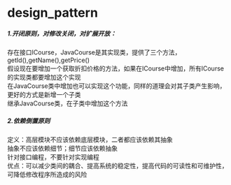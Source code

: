 # design_pattern
##### 1.开闭原则，对修改关闭，对扩展开放：
存在接口ICourse，JavaCourse是其实现类，提供了三个方法，getId(),getName(),getPrice()  
假设现在要增加一个获取折扣价格的方法，如果在ICourse中增加，所有ICourse的实现类都要增加这个实现  
在JavaCourse类中增加也可以实现这个功能，同样的道理会对其子类产生影响，更好的方式是新增一个子类  
继承JavaCourse类，在子类中增加这个方法  

##### 2.依赖倒置原则
定义：高层模块不应该依赖底层模块，二者都应该依赖其抽象  
抽象不应该依赖细节；细节应该依赖抽象  
针对接口编程，不要针对实现编程  
优点：可以减少类间的耦合、提高系统的稳定性，提高代码的可读性和可维护性，可降低修改程序所造成的风险
